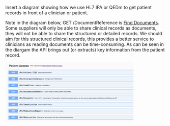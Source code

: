 
Insert a diagram showing how we use HL7 IPA or QEDm to get patient records in front of a clinician or patient.

Note in the diagram below, GET /DocumentReference is [Find Documents](find-documents.html). Some suppliers will only be able to share clinical records as documents, they will not be able to share the structured or detailed records. 
We should aim for this structured clinical records, this provides a better service to clinicians as reading documents can be time-consuming. As can be seen in the diargam the API brings out (or extracts) key information from the patient record.

<img src="ipa-summary.png" alt="International Patient Access" width="80%" height="80%">
<br clear="all"/>
